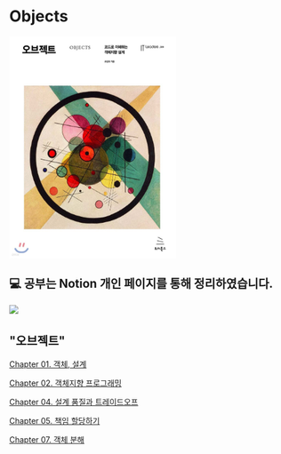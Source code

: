 # Objects

<div style="display: flex;">
    <img src="./img.jpeg" alt="Image 1" style="margin-right: 10px;" height="400" width="300">
</div>

## 💻 공부는 Notion 개인 페이지를 통해 정리하였습니다.

<a href="https://moondongmin.notion.site/OBJECTS-109357c44e5680839926e051c5a20223?pvs=4">
<img src="https://img.shields.io/badge/Notion-black?style=flat&logo=Notion&logoColor=white"
height="40px"/></a>
<br>

## "오브젝트"
[Chapter 01. 객체, 설계](https://moondongmin.notion.site/01-109357c44e5680e5891ded57604a8819?pvs=4)

[Chapter 02. 객체지향 프로그래밍](https://www.notion.so/moondongmin/02-111357c44e5680a2b05ff8c6a7760e5c?pvs=4)

[Chapter 04. 설계 품질과 트레이드오프](https://moondongmin.notion.site/Chapter-04-11b357c44e5680f5965be9efec7aa22f?pvs=4)

[Chapter 05. 책임 할당하기](https://moondongmin.notion.site/Chapter-05-11c357c44e5680738990dc3b6d04b381?pvs=4)

[Chapter 07. 객체 분해](https://www.notion.so/moondongmin/Chapter-07-125357c44e5680ceae02ece881f0fe61?pvs=4)
